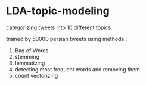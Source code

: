 # LDA-topic-modeling
categorizing tweets into 10 different topics

trained by 50000 persian tweets
using methods :
  1) Bag of Words
  2) stemming
  3) lemmatizing
  4) detecting most frequent words and removing them
  5) count vectorizing
